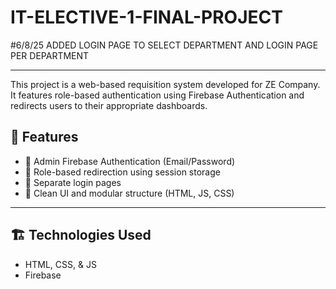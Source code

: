 # IT-ELECTIVE-1-FINAL-PROJECT

#6/8/25
ADDED LOGIN PAGE TO SELECT DEPARTMENT AND LOGIN PAGE PER DEPARTMENT

***
This project is a web-based requisition system developed for ZE Company. It features role-based authentication using Firebase Authentication and redirects users to their appropriate dashboards.

## 🚀 Features

- 🔐 Admin Firebase Authentication (Email/Password)
- 🔄 Role-based redirection using session storage
- 🎯 Separate login pages
- 📄 Clean UI and modular structure (HTML, JS, CSS)

---

## 🏗️ Technologies Used

- HTML, CSS, & JS
- Firebase
